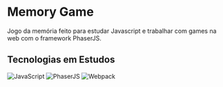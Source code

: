 # Memory Game
Jogo da memória feito para estudar Javascript e trabalhar com games na web com o framework PhaserJS.

## Tecnologias em Estudos
![JavaScript](https://img.shields.io/badge/JavaScript-F7DF1E?logo=javascript&logoColor=black&style=for-the-badge)
![PhaserJS](https://img.shields.io/badge/PhaserJS-1E90FF?logo=phaser&logoColor=white&style=for-the-badge)
![Webpack](https://img.shields.io/badge/webpack-%238DD6F9.svg?style=for-the-badge&logo=webpack&logoColor=black)

